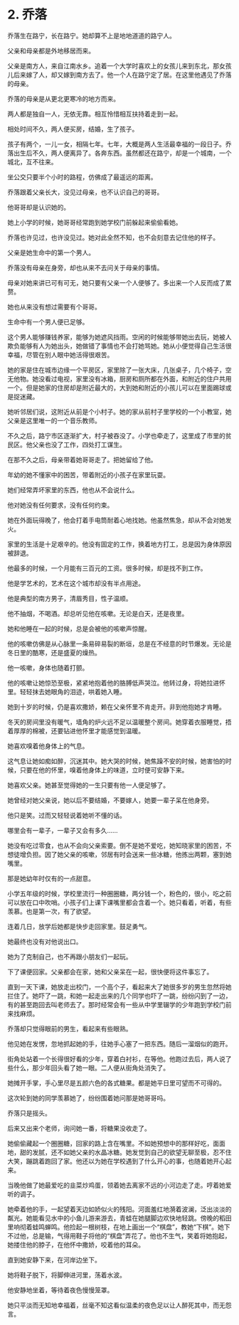 # 2. 乔落

乔落生在路宁，长在路宁。她却算不上是地地道道的路宁人。

父亲和母亲都是外地移居而来。

父亲是南方人，来自江南水乡。追着一个大学时喜欢上的女孩儿来到东北，那女孩儿后来嫁了人，却又嫁到南方去了。他一个人在路宁定了居。在这里他遇见了乔落的母亲。

乔落的母亲是从更北更寒冷的地方而来。

两人都是独自一人，无依无靠。相互怜惜相互扶持着走到一起。

相处时间不久，两人便买房，结婚，生了孩子。

孩子有两个，一儿一女，相隔七年。七年，大概是两人生活最幸福的一段日子。乔落出生后不久，两人便离异了。各奔东西。虽然都还在路宁，却是一个城南，一个城北，互不往来。

坐公交只要半个小时的路程，仿佛成了最遥远的距离。

乔落跟着父亲长大，没见过母亲，也不认识自己的哥哥。

他哥哥却是认识她的。

她上小学的时候，她哥哥经常跑到她学校门前躲起来偷偷看她。

乔落也许见过，也许没见过。她对此全然不知，也不会刻意去记住他的样子。

父亲是她生命中的第一个男人。

乔落没有母亲在身旁，却也从来不去问关于母亲的事情。

母亲对她来讲已可有可无，她只要有父亲一个人便够了。多出来一个人反而成了累赘。

她也从来没有想过需要有个哥哥。

生命中有一个男人便已足够。

这个男人能够赚钱养家，能够为她遮风挡雨。空闲的时候能够带她出去玩，她被人欺负能够有人为她出头，她做错了事情也不会打她骂她。她从小便觉得自己生活很幸福，尽管在别人眼中她活得很艰苦。

她的家是住在城市边缘一个平房区，家里除了一张大床，几张桌子，几个椅子，空无他物。她没看过电视，家里没有冰箱，厨房和厕所都在外面，和附近的住户共用一个。但是她家的住房却是附近最大的，大到她和附近的小孩儿可以在里面踢球或是捉迷藏。

她听邻居们说，这附近从前是个小村子。她的家从前村子里学校的一个小教室，她父亲是这里唯一的一个音乐教师。

不久之后，路宁市区逐渐扩大，村子被吞没了。小学也牵走了，这里成了市里的贫民区。他父亲也没了工作，四处打工谋生。

在那不久之后，母亲带着她哥哥走了。把她留给了他。

年幼的她不懂家中的困苦，带着附近的小孩子在家里玩耍。

她们经常弄坏家里的东西，他也从不会说什么。

他对她没有任何要求，没有任何约束。

她在外面玩得晚了，他会打着手电筒耐着心地找她。他虽然焦急，却从不会对她发火。

家里的生活是十足艰辛的。他没有固定的工作，换着地方打工，总是因为身体原因被辞退。

他最多的时候，一个月能有三百元的工资。很多时候，却是找不到工作。

他是学艺术的，艺术在这个城市却没有半点用途。

他是典型的南方男子，清眉秀目，性子温顺。

他不抽烟，不喝酒。却总听见他在咳嗽。无论是白天，还是夜里。

她和他睡在一起的时候，总是会被他的咳嗽声惊醒。

他的咳嗽仿佛是从心脉里一条易碎易裂的断垣，总是在不经意的时节爆发。无论是冬日里的酷寒，还是盛夏的燥热。

他一咳嗽，身体也随着打颤。

他的咳嗽让她惊恐至极，紧紧地抱着他的胳膊低声哭泣。他转过身，将她拉进怀里。轻轻抹去她眼角的泪迹，哄着她入睡。

她到十岁的时候，仍是喜欢撒娇，赖在父亲怀里不肯走开。非到他抱她才肯睡。

冬天的房间里没有暖气，墙角的炉火远不足以温暖整个房间。她穿着衣服睡觉，捂着厚厚的棉被，还要钻进他怀里才能感觉到温暖。

她喜欢嗅着他身体上的气息。

这气息让她如痴如醉，沉迷其中。她大哭的时候，她焦躁不安的时候，她害怕的时候，只要在他的怀里，嗅着他身体上的味道，立时便可安静下来。

她喜欢父亲。她甚至觉得她的一生只要有他一人便足够了。

她曾经对她父亲说，她以后不要结婚，不要嫁人，她要一辈子呆在他身旁。

他只是笑。过而又轻轻说着她听不懂的话。

哪里会有一辈子，一辈子又会有多久……

她没有吃过零食，也从不会向父亲索要。倒不是她不爱吃，她知晓家里的困苦，不想徒增负担。因了她父亲的咳嗽，邻居有时会送来一些冰糖，他拣出两颗，塞到她嘴里。

那是她幼年时仅有的一点甜意。

小学五年级的时候，学校里流行一种圈圈糖，两分钱一个，粉色的，很小，吃之前可以放在口中吹哨。小孩子们上课下课嘴里都会含着一个。她只看着，听着，有些羡慕。也是第一次，有了欲望。

连着几日，放学后她都是快步走回家里。鼓足勇气。

她最终也没有对他说出口。

她为了克制自己，也不再跟小朋友们一起玩。

下了课便回家。父亲都会在家，她和父亲呆在一起，很快便将这件事忘了。

直到一天下课，她放走出校门，一个高个子，看起来大了她很多岁的男生忽然将她拦住了。她吓了一跳，和她一起走出来的几个同学也吓了一跳，纷纷闪到了一边，有的甚至跑回去叫老师去了。那时经常会有一些从中学里辍学的少年跑到学校门前来找麻烦。

乔落却只觉得眼前的男生，看起来有些眼熟。

他见她在发愣，忽地抓起她的手，往她手心塞了一把东西。随后一溜烟似的跑开。

街角处站着一个长得很好看的少年，穿着白衬衫，在等他。他跑过去后，两人说了些什么，那少年回头看了她一眼。二人便从街角处消失了。

她摊开手掌，手心里尽是五颜六色的各式糖果。都是她平日里可望而不可得的。

这次轮到她的同学羡慕她了，纷纷围着她问那是她哥哥吗。

乔落只是摇头。

后来又出来个老师，询问她一番，将糖果没收走了。

她偷偷藏起一个圈圈糖，回家的路上含在嘴里。不如她预想中的那样好吃，面面地，甜的发腻，还不如她父亲的水晶冰糖。她发觉到自己的欲望无聊至极，忍不住大笑，蹦跳着跑回了家。他还以为她在学校遇到了什么开心的事，也随着她开心起来。

当晚他做了她最爱吃的韭菜炒鸡蛋，领着她去离家不远的小河边走了走。哼着她爱听的调子。

她牵着他的手，一起望着天边如娇似火的残阳。河面羞红地漪着波澜，泛出淡淡的粼光。她能看见水中的小鱼儿游来游去，青蛙在她腿脚边欢快地轻跳。傍晚的稻田里响彻着蛙鸣蝉鸣。他捡起一根树枝，在地上画出一个“棋盘”，教她“下棋”。她下不过他，总是输，气得用鞋子将他的“棋盘”弄花了。他也不生气，笑着将她抱起，她搂住他的脖子，在他怀中撒娇，咬着他的耳朵。

直到她安静下来，在河岸边坐下。

她将鞋子脱下，将脚伸进河里，荡着水波。

他安静地坐着，等待着夜色慢慢笼罩。

她只平淡而无知地幸福着，丝毫不知这看似温柔的夜色足以让人醉死其中，而无怨言。
